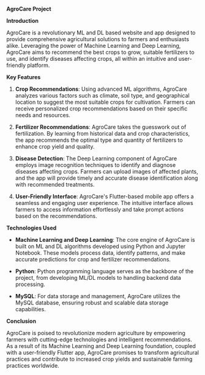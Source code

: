 
**AgroCare Project**

**Introduction**

AgroCare is a revolutionary ML and DL based website and app designed to provide comprehensive agricultural solutions to farmers and enthusiasts alike. Leveraging the power of Machine Learning and Deep Learning, AgroCare aims to recommend the best crops to grow, suitable fertilizers to use, and identify diseases affecting crops, all within an intuitive and user-friendly platform.

**Key Features**

1. **Crop Recommendations**: Using advanced ML algorithms, AgroCare analyzes various factors such as climate, soil type, and geographical location to suggest the most suitable crops for cultivation. Farmers can receive personalized crop recommendations based on their specific needs and resources.

2. **Fertilizer Recommendations**: AgroCare takes the guesswork out of fertilization. By learning from historical data and crop characteristics, the app recommends the optimal type and quantity of fertilizers to enhance crop yield and quality.

3. **Disease Detection**: The Deep Learning component of AgroCare employs image recognition techniques to identify and diagnose diseases affecting crops. Farmers can upload images of affected plants, and the app will provide timely and accurate disease identification along with recommended treatments.

4. **User-Friendly Interface**: AgroCare's Flutter-based mobile app offers a seamless and engaging user experience. The intuitive interface allows farmers to access information effortlessly and take prompt actions based on the recommendations.

**Technologies Used**

- **Machine Learning and Deep Learning**: The core engine of AgroCare is built on ML and DL algorithms developed using Python and Jupyter Notebook. These models process data, identify patterns, and make accurate predictions for crop and fertilizer recommendations.

- **Python**: Python programming language serves as the backbone of the project, from developing ML/DL models to handling backend data processing.

- **MySQL**: For data storage and management, AgroCare utilizes the MySQL database, ensuring robust and scalable data storage capabilities.

**Conclusion**

AgroCare is poised to revolutionize modern agriculture by empowering farmers with cutting-edge technologies and intelligent recommendations. As a result of its Machine Learning and Deep Learning foundation, coupled with a user-friendly Flutter app, AgroCare promises to transform agricultural practices and contribute to increased crop yields and sustainable farming practices worldwide.

